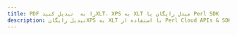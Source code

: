 ---title: PDF را به  تبدیل کنیدXLT، XPS به XLT مبدل رایگان یا Perl SDKdescription: تبدیل رایگانXPS به XLT با استفاده از Perl Cloud APIs & SDK همچنین اسناد PDF را در Cloud ایجاد، ویرایش و رندر کنید.---